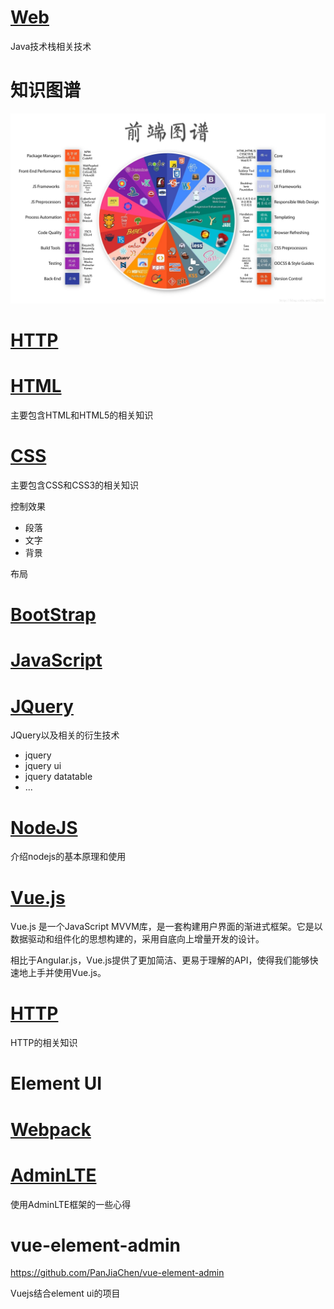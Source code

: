 # [Web](index.md) 

Java技术栈相关技术

# 知识图谱

![前端知识图谱](images/web_knowledge_graph.jpeg)

# [HTTP](http/index.md)

# [HTML](html/index.md)

主要包含HTML和HTML5的相关知识

# [CSS](css/index.md)

主要包含CSS和CSS3的相关知识

控制效果

- 段落
- 文字
- 背景

布局



# [BootStrap](bootstrap/index.md)

# [JavaScript](javascript/index.md)

# [JQuery](jquery/index.md)

JQuery以及相关的衍生技术

- jquery
- jquery ui
- jquery datatable
- ...

# [NodeJS](nodejs/index.md)

介绍nodejs的基本原理和使用

# [Vue.js](vuejs/index.md)

Vue.js 是一个JavaScript MVVM库，是一套构建用户界面的渐进式框架。它是以数据驱动和组件化的思想构建的，采用自底向上增量开发的设计。

相比于Angular.js，Vue.js提供了更加简洁、更易于理解的API，使得我们能够快速地上手并使用Vue.js。

# [HTTP](http/md)

HTTP的相关知识

# Element UI



# [Webpack](webpack.md)

# [AdminLTE](adminlte.md)

使用AdminLTE框架的一些心得

# vue-element-admin

https://github.com/PanJiaChen/vue-element-admin

Vuejs结合element ui的项目

